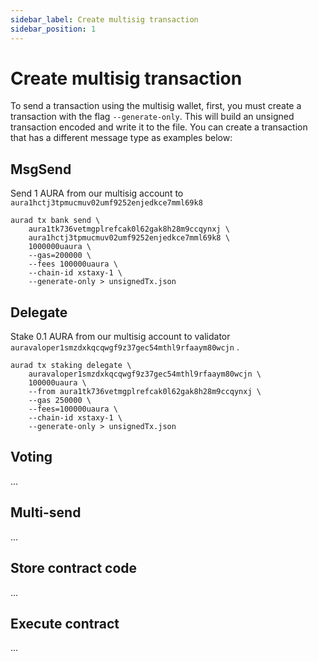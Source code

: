 ```yaml
---
sidebar_label: Create multisig transaction
sidebar_position: 1
---
```


# Create multisig transaction

To send a transaction using the multisig wallet, first, you must create a transaction with the flag `--generate-only`. This will build an unsigned transaction encoded and write it to the file. You can create a transaction that has a different message type as examples below:

## MsgSend

Send 1 AURA from our multisig account to `aura1hctj3tpmucmuv02umf9252enjedkce7mml69k8`

```
aurad tx bank send \
    aura1tk736vetmgplrefcak0l62gak8h28m9ccqynxj \
    aura1hctj3tpmucmuv02umf9252enjedkce7mml69k8 \
    1000000uaura \
    --gas=200000 \
    --fees 100000uaura \
    --chain-id xstaxy-1 \
    --generate-only > unsignedTx.json
```

## Delegate

Stake 0.1 AURA from our multisig account to validator `auravaloper1smzdxkqcqwgf9z37gec54mthl9rfaaym80wcjn` .

```
aurad tx staking delegate \
    auravaloper1smzdxkqcqwgf9z37gec54mthl9rfaaym80wcjn \
    100000uaura \
    --from aura1tk736vetmgplrefcak0l62gak8h28m9ccqynxj \
    --gas 250000 \
    --fees=100000uaura \
    --chain-id xstaxy-1 \
    --generate-only > unsignedTx.json
```

## Voting

...

## Multi-send

...

## Store contract code

...

## Execute contract

...
